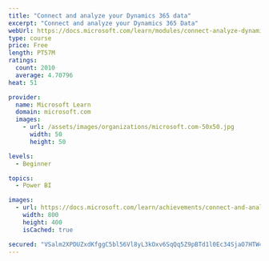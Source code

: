 ```yaml
---
title: "Connect and analyze your Dynamics 365 data​"
excerpt: "Connect and analyze your Dynamics 365 Data​"
webUrl: https://docs.microsoft.com/learn/modules/connect-analyze-dynamics-365-data/
type: course
price: Free
length: PT57M
ratings:
  count: 2010
  average: 4.70796
heat: 51

provider:
  name: Microsoft Learn
  domain: microsoft.com
  images:
    - url: /assets/images/organizations/microsoft.com-50x50.jpg
      width: 50
      height: 50

levels:
  - Beginner

topics:
  - Power BI

images:
  - url: https://docs.microsoft.com/learn/achievements/connect-and-analyze-your-microsoft-dynamics-365-data-social.png
    width: 800
    height: 400
    isCached: true

secured: "VSalm2XPDUZxdKfggC5bl56Vl8yL3kOxv6SqQq5Z9pBTd1l0Ec34SjaO7HTW4ZdO3IAbXUVxMBJ6JI645iBx1hewdCL/rtHCFt59RDgI8+bimI1Niugs6pGkYP+XAvDDIZUHQl+69ZIZCjwfQegt2SGSVYxrMcl02A4BuvoX4ckJeFalnKxHRFOYHB7f9rsgW8b7RBBOWzEDFJ9kZ2Adj3g3xo5rXqYGfuCswoPU9YSF1aGawCctd7TVMVTZcjpc/3GScvNdNGOdiIsZlEavqQ0c+ThM7PZvD2i2YIqG8wpWB9Jt8OkYXTgEWUpfM6mRPGmgZLF+ozlL2jtspSJn+uLC0D99zoDuT+dwqdCNaLNUFzu70I0tNAWORiECRpyADW4d7C/2lH327WMUls0aSeKIWZtpjpHPcCmPlMBQc+0=;7p3Y7XpxZR+qHCfXTQUpzA=="
---
```


